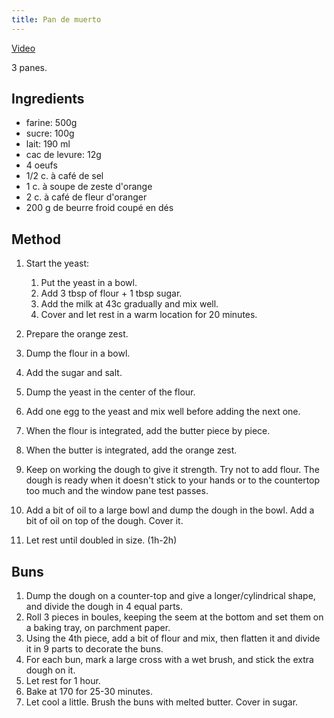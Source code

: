 ```yaml
---
title: Pan de muerto
---
```


[Video](https://www.youtube.com/watch?v=Nzj6cfxeknY)

3 panes.

## Ingredients

- farine: 500g
- sucre: 100g
- lait: 190 ml
- cac de levure: 12g
- 4 oeufs
- 1/2 c. à café de sel
- 1 c. à soupe de zeste d'orange
- 2 c. à café de fleur d'oranger
- 200 g de beurre froid coupé en dés

## Method

1. Start the yeast:
   1. Put the yeast in a bowl.
   1. Add 3 tbsp of flour + 1 tbsp sugar.
   1. Add the milk at 43c gradually and mix well.
   1. Cover and let rest in a warm location for 20 minutes.

1. Prepare the orange zest.
1. Dump the flour in a bowl.
1. Add the sugar and salt.
1. Dump the yeast in the center of the flour.
1. Add one egg to the yeast and mix well before adding the next one.
1. When the flour is integrated, add the butter piece by piece.
1. When the butter is integrated, add the orange zest.
1. Keep on working the dough to give it strength. Try not to add flour.
   The dough is ready when it doesn't stick to your hands or to the countertop too much and the window pane test passes.
1. Add a bit of oil to a large bowl and dump the dough in the bowl. Add a bit of oil on top of the dough.
   Cover it.
1. Let rest until doubled in size. (1h-2h)

## Buns

1. Dump the dough on a counter-top and give a longer/cylindrical shape, and divide the dough in 4 equal parts.
1. Roll 3 pieces in boules, keeping the seem at the bottom and set them on a baking tray, on parchment paper.
1. Using the 4th piece, add a bit of flour and mix, then flatten it and divide it in 9 parts to decorate the buns.
1. For each bun, mark a large cross with a wet brush, and stick the extra dough on it.
1. Let rest for 1 hour.
1. Bake at 170 for 25-30 minutes.
1. Let cool a little. Brush the buns with melted butter. Cover in sugar.
